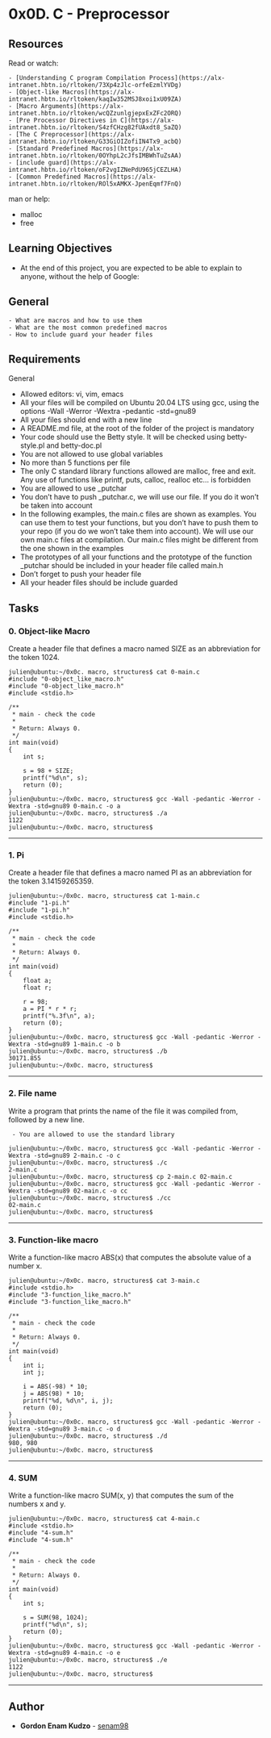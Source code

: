 # 0x0D. C - Preprocessor


## Resources
  Read or watch:

    - [Understanding C program Compilation Process](https://alx-intranet.hbtn.io/rltoken/73Xp4zJlc-orfeEzmlYVDg)
    - [Object-like Macros](https://alx-intranet.hbtn.io/rltoken/kaqIw352MSJ8xoi1xU09ZA)
    - [Macro Arguments](https://alx-intranet.hbtn.io/rltoken/wcQZzunlgjepxExZFc2ORQ)
    - [Pre Processor Directives in C](https://alx-intranet.hbtn.io/rltoken/S4zfCHzg82fUAxdt8_SaZQ)
    - [The C Preprocessor](https://alx-intranet.hbtn.io/rltoken/G33GiOIZofiIN4Tx9_acbQ)
    - [Standard Predefined Macros](https://alx-intranet.hbtn.io/rltoken/0OYhpL2cJfsIMBWhTuZsAA)
    - [include guard](https://alx-intranet.hbtn.io/rltoken/oF2vgIZNePdU965jCEZLHA)
    - [Common Predefined Macros](https://alx-intranet.hbtn.io/rltoken/ROl5xAMKX-JpenEqmf7FnQ)

  man or help:

  - malloc
  - free


## Learning Objectives

   - At the end of this project, you are expected to be able to explain to anyone, without the help of Google:


## General

    - What are macros and how to use them
    - What are the most common predefined macros
    - How to include guard your header files



## Requirements

General
   - Allowed editors: vi, vim, emacs
   - All your files will be compiled on Ubuntu 20.04 LTS using gcc, using the options -Wall -Werror -Wextra -pedantic -std=gnu89
   - All your files should end with a new line
   - A README.md file, at the root of the folder of the project is mandatory
   - Your code should use the Betty style. It will be checked using betty-style.pl and betty-doc.pl
   - You are not allowed to use global variables
   - No more than 5 functions per file
   - The only C standard library functions allowed are malloc, free and exit. Any use of functions like printf, puts, calloc, realloc etc… is forbidden
   - You are allowed to use _putchar
   - You don’t have to push _putchar.c, we will use our file. If you do it won’t be taken into account
   - In the following examples, the main.c files are shown as examples. You can use them to test your functions, but you don’t have to push them to your repo (if you do we won’t take them into account). We will use our own main.c files at compilation. Our main.c files might be different from the one shown in the examples
   - The prototypes of all your functions and the prototype of the function _putchar should be included in your header file called main.h
   - Don’t forget to push your header file
   - All your header files should be include guarded




## Tasks

### 0. Object-like Macro

Create a header file that defines a macro named SIZE as an abbreviation for the token 1024.

```
julien@ubuntu:~/0x0c. macro, structures$ cat 0-main.c
#include "0-object_like_macro.h"
#include "0-object_like_macro.h"
#include <stdio.h>

/**
 * main - check the code
 *
 * Return: Always 0.
 */
int main(void)
{
    int s;

    s = 98 + SIZE;
    printf("%d\n", s);
    return (0);
}
julien@ubuntu:~/0x0c. macro, structures$ gcc -Wall -pedantic -Werror -Wextra -std=gnu89 0-main.c -o a
julien@ubuntu:~/0x0c. macro, structures$ ./a 
1122
julien@ubuntu:~/0x0c. macro, structures$ 
```

---




### 1. Pi

Create a header file that defines a macro named PI as an abbreviation for the token 3.14159265359.

```
julien@ubuntu:~/0x0c. macro, structures$ cat 1-main.c
#include "1-pi.h"
#include "1-pi.h"
#include <stdio.h>

/**
 * main - check the code
 *
 * Return: Always 0.
 */
int main(void)
{
    float a;
    float r;

    r = 98;
    a = PI * r * r;
    printf("%.3f\n", a);
    return (0);
}
julien@ubuntu:~/0x0c. macro, structures$ gcc -Wall -pedantic -Werror -Wextra -std=gnu89 1-main.c -o b
julien@ubuntu:~/0x0c. macro, structures$ ./b
30171.855
julien@ubuntu:~/0x0c. macro, structures$ 
```

---




### 2. File name

Write a program that prints the name of the file it was compiled from, followed by a new line.

     - You are allowed to use the standard library

```
julien@ubuntu:~/0x0c. macro, structures$ gcc -Wall -pedantic -Werror -Wextra -std=gnu89 2-main.c -o c
julien@ubuntu:~/0x0c. macro, structures$ ./c 
2-main.c
julien@ubuntu:~/0x0c. macro, structures$ cp 2-main.c 02-main.c
julien@ubuntu:~/0x0c. macro, structures$ gcc -Wall -pedantic -Werror -Wextra -std=gnu89 02-main.c -o cc
julien@ubuntu:~/0x0c. macro, structures$ ./cc
02-main.c
julien@ubuntu:~/0x0c. macro, structures$
```

---




### 3. Function-like macro

Write a function-like macro ABS(x) that computes the absolute value of a number x.

```
julien@ubuntu:~/0x0c. macro, structures$ cat 3-main.c
#include <stdio.h>
#include "3-function_like_macro.h"
#include "3-function_like_macro.h"

/**
 * main - check the code
 *
 * Return: Always 0.
 */
int main(void)
{
    int i;
    int j;

    i = ABS(-98) * 10;
    j = ABS(98) * 10;
    printf("%d, %d\n", i, j);
    return (0);
}
julien@ubuntu:~/0x0c. macro, structures$ gcc -Wall -pedantic -Werror -Wextra -std=gnu89 3-main.c -o d
julien@ubuntu:~/0x0c. macro, structures$ ./d 
980, 980
julien@ubuntu:~/0x0c. macro, structures$ 
```

---




### 4. SUM

Write a function-like macro SUM(x, y) that computes the sum of the numbers x and y.

```
julien@ubuntu:~/0x0c. macro, structures$ cat 4-main.c
#include <stdio.h>
#include "4-sum.h"
#include "4-sum.h"

/**
 * main - check the code
 *
 * Return: Always 0.
 */
int main(void)
{
    int s;

    s = SUM(98, 1024);
    printf("%d\n", s);
    return (0);
}
julien@ubuntu:~/0x0c. macro, structures$ gcc -Wall -pedantic -Werror -Wextra -std=gnu89 4-main.c -o e
julien@ubuntu:~/0x0c. macro, structures$ ./e 
1122
julien@ubuntu:~/0x0c. macro, structures$ 
```

---





## Author

- **Gordon Enam Kudzo** - [senam98](https://github.com/senam98)
